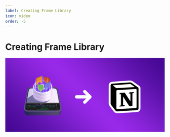 ```yaml
---
label: Creating Frame Library
icon: video
order: -5
---
```

# Creating Frame Library

![](/assets/content-banner-notion.png)